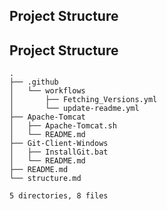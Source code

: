 
## Project Structure
## Project Structure
```
.
├── .github
│   └── workflows
│       ├── Fetching_Versions.yml
│       └── update-readme.yml
├── Apache-Tomcat
│   ├── Apache-Tomcat.sh
│   └── README.md
├── Git-Client-Windows
│   ├── InstallGit.bat
│   └── README.md
├── README.md
└── structure.md

5 directories, 8 files
```
